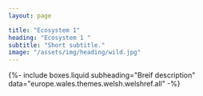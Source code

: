 ```yaml
---
layout: page

title: "Ecosystem 1"
heading: "Ecosystem 1 "
subtitle: "Short subtitle."
image: "/assets/img/heading/wild.jpg"
---
```


{%-
include boxes.liquid
subheading="Breif description"
data="europe.wales.themes.welsh.welshref.all"
-%}

